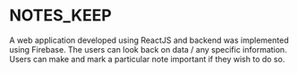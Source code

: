 # NOTES_KEEP
A web application developed using ReactJS and backend was implemented using Firebase. 
The users can look back on data / any specific information. Users can make and mark a particular note important if they wish to do so. 
